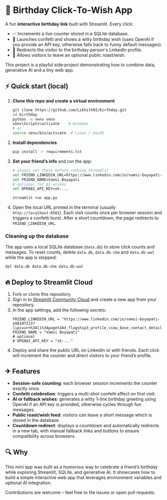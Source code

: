 # 🎉 Birthday Click‑To‑Wish App

A fun **interactive birthday link** built with Streamlit.  Every click:

- ✅ Increments a live counter stored in a SQLite database.
- 🎊 Launches confetti and shows a witty birthday wish (uses OpenAI if you provide an API key, otherwise falls back to funny default messages).
- 🔗 Redirects the visitor to the birthday person's LinkedIn profile.
- 📝 Allows visitors to leave an optional public roast/wish.

This project is a playful side‑project demonstrating how to combine data, generative AI and a tiny web app.

## ⚡ Quick start (local)

1. **Clone this repo and create a virtual environment**
   ```bash
   git clone https://github.com/Likhith02/birthday.git
   cd birthday
   python -m venv venv
   venv\Scripts\activate    # Windows
   # or
   source venv/bin/activate  # Linux / macOS
   ```
2. **Install dependencies**
   ```bash
   pip install -r requirements.txt
   ```
3. **Set your friend’s info** and run the app:
   ```bash
   # always set these before running Streamlit
   set FRIEND_LINKEDIN_URL=https://www.linkedin.com/in/vamsi-boyapati-a98107213?lipi=urn%3Ali%3Apage%3Ad_flagship3_profile_view_base_contact_details%3BpmkgaQhMRcK%2B%2FzgXSUY%2BOQ%3D%3D
   set FRIEND_NAME=Vamsi Boyapati
   # optional for AI wishes
   set OPENAI_API_KEY=sk-... 

   streamlit run app.py
   ```
4. Open the local URL printed in the terminal (usually `http://localhost:8501`). Each visit counts once per browser session and triggers a confetti burst. After a short countdown, the page redirects to `FRIEND_LINKEDIN_URL`.

### Cleaning up the database

The app uses a local SQLite database (`data.db`) to store click counts and messages. To reset counts, delete `data.db`, `data.db-shm` and `data.db-wal` while the app is stopped:
```bash
del data.db data.db-shm data.db-wal
```

## 🔥 Deploy to Streamlit Cloud

1. Fork or clone this repository.
2. Sign in to [Streamlit Community Cloud](https://share.streamlit.io/) and create a new app from your repository.
3. In the app settings, add the following secrets:
   ```
   FRIEND_LINKEDIN_URL = "https://www.linkedin.com/in/vamsi-boyapati-a98107213?lipi=urn%3Ali%3Apage%3Ad_flagship3_profile_view_base_contact_details%3BpmkgaQhMRcK%2B%2FzgXSUY%2BOQ%3D%3D"
   FRIEND_NAME = "Vamsi Boyapati"
   # optional
   # OPENAI_API_KEY = "sk-..."
   ```
4. Deploy and share the public URL on LinkedIn or with friends. Each click will increment the counter and direct visitors to your friend’s profile.

## ✈ Features

- **Session-safe counting**: each browser session increments the counter exactly once.
- **Confetti celebration**: triggers a multi-shot confetti effect on first visit.
- **AI or fallback wishes**: generates a witty 1-line birthday greeting using OpenAI if an API key is provided, otherwise cycles through fun messages.
- **Public roast/wish feed**: visitors can leave a short message which is stored in the database.
- **Countdown redirect**: displays a countdown and automatically redirects in a new tab, with manual fallback links and buttons to ensure compatibility across browsers.

## 🔍 Why

This mini app was built as a humorous way to celebrate a friend’s birthday while exploring Streamlit, SQLite, and generative AI. It showcases how to build a simple interactive web app that leverages environment variables and optional AI integration.

Contributions are welcome – feel free to file issues or open pull requests.
